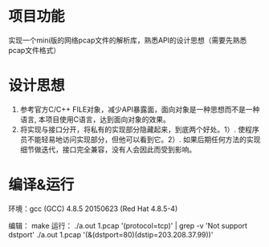 # 项目功能
实现一个mini版的网络pcap文件的解析库，熟悉API的设计思想（需要先熟悉pcap文件格式）

# 设计思想
1. 参考官方C/C++ FILE对象，减少API暴露面，面向对象是一种思想而不是一种语言, 本项目使用C语言，达到面向对象的效果。
2. 将实现与接口分开，将私有的实现部分隐藏起来，到底两个好处。1）. 使程序员不能轻易地访问实现部分，但他可以看到它。2）. 如果后期任何方法的实现细节做迭代，接口完全兼容，没有人会因此而受到影响。

# 编译&运行

环境：gcc (GCC) 4.8.5 20150623 (Red Hat 4.8.5-4)

编辑：
    make
运行：
    ./a.out 1.pcap '(protocol=tcp)' | grep -v 'Not support dstport'
    ./a.out 1.pcap '(&(dstport=80)(dstip=203.208.37.99))'
